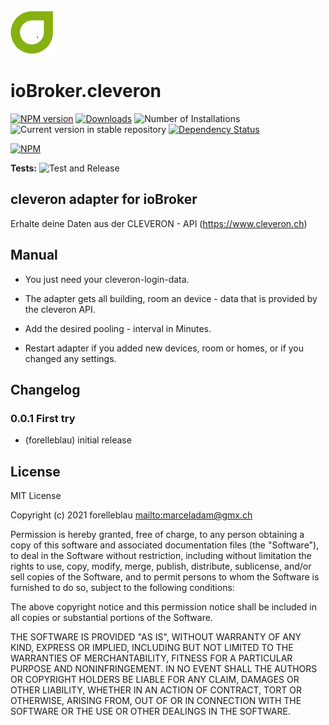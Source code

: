 ![Logo](admin/cleveron.png)

# ioBroker.cleveron

[![NPM version](https://img.shields.io/npm/v/iobroker.cleveron.svg)](https://www.npmjs.com/package/iobroker.cleveron)
[![Downloads](https://img.shields.io/npm/dm/iobroker.cleveron.svg)](https://www.npmjs.com/package/iobroker.cleveron)
![Number of Installations](https://iobroker.live/badges/cleveron-installed.svg)
![Current version in stable repository](https://iobroker.live/badges/cleveron-stable.svg)
[![Dependency Status](https://img.shields.io/david/iobroker-community-adapters/iobroker.cleveron.svg)](https://david-dm.org/iobroker-community-adapters/iobroker.cleveron)

[![NPM](https://nodei.co/npm/iobroker.cleveron.png?downloads=true)](https://nodei.co/npm/iobroker.cleveron/)

**Tests:** ![Test and Release](https://github.com/iobroker-community-adapters/ioBroker.cleveron/workflows/Test%20and%20Release/badge.svg)

## cleveron adapter for ioBroker

Erhalte deine Daten aus der CLEVERON - API (<https://www.cleveron.ch>)

## Manual

-   You just need your cleveron-login-data.
-   The adapter gets all building, room an device - data that is provided by the cleveron API.

-   Add the desired pooling - interval in Minutes.

-   Restart adapter if you added new devices, room or homes, or if you changed any settings.

## Changelog

### 0.0.1 First try

-   (forelleblau) initial release

## License

MIT License

Copyright (c) 2021 forelleblau <mailto:marceladam@gmx.ch>

Permission is hereby granted, free of charge, to any person obtaining a copy
of this software and associated documentation files (the "Software"), to deal
in the Software without restriction, including without limitation the rights
to use, copy, modify, merge, publish, distribute, sublicense, and/or sell
copies of the Software, and to permit persons to whom the Software is
furnished to do so, subject to the following conditions:

The above copyright notice and this permission notice shall be included in all
copies or substantial portions of the Software.

THE SOFTWARE IS PROVIDED "AS IS", WITHOUT WARRANTY OF ANY KIND, EXPRESS OR
IMPLIED, INCLUDING BUT NOT LIMITED TO THE WARRANTIES OF MERCHANTABILITY,
FITNESS FOR A PARTICULAR PURPOSE AND NONINFRINGEMENT. IN NO EVENT SHALL THE
AUTHORS OR COPYRIGHT HOLDERS BE LIABLE FOR ANY CLAIM, DAMAGES OR OTHER
LIABILITY, WHETHER IN AN ACTION OF CONTRACT, TORT OR OTHERWISE, ARISING FROM,
OUT OF OR IN CONNECTION WITH THE SOFTWARE OR THE USE OR OTHER DEALINGS IN THE
SOFTWARE.
